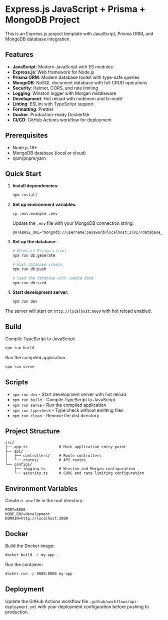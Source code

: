 # Express.js JavaScript + Prisma + MongoDB Project

This is an Express.js project template with JavaScript, Prisma ORM, and MongoDB database integration.

## Features

- **JavaScript**: Modern JavaScript with ES modules
- **Express.js**: Web framework for Node.js
- **Prisma ORM**: Modern database toolkit with type-safe queries
- **MongoDB**: NoSQL document database with full CRUD operations
- **Security**: Helmet, CORS, and rate limiting
- **Logging**: Winston logger with Morgan middleware
- **Development**: Hot reload with nodemon and ts-node
- **Linting**: ESLint with TypeScript support
- **Formatting**: Prettier
- **Docker**: Production-ready Dockerfile
- **CI/CD**: GitHub Actions workflow for deployment

## Prerequisites

- Node.js 18+
- MongoDB database (local or cloud)
- npm/pnpm/yarn

## Quick Start

1. **Install dependencies:**
   ```bash
   npm install
   ```

2. **Set up environment variables:**
   ```bash
   cp .env.example .env
   ```
   
   Update the `.env` file with your MongoDB connection string:
   ```env
   DATABASE_URL="mongodb://username:password@localhost:27017/database_name"
   ```

3. **Set up the database:**
   ```bash
   # Generate Prisma client
   npm run db:generate
   
   # Push database schema
   npm run db:push
   
   # Seed the database with sample data
   npm run db:seed
   ```

4. **Start development server:**
   ```bash
   npm run dev
   ```

The server will start on `http://localhost:8080` with hot reload enabled.

## Build

Compile TypeScript to JavaScript:
```bash
npm run build
```

Run the compiled application:
```bash
npm run serve
```

## Scripts

- `npm run dev` - Start development server with hot reload
- `npm run build` - Compile TypeScript to JavaScript
- `npm run serve` - Run the compiled application
- `npm run typecheck` - Type check without emitting files
- `npm run clean` - Remove the dist directory

## Project Structure

```
src/
├── app.ts              # Main application entry point
├── api/
│   ├── controllers/    # Route controllers
│   └── routes/         # API routes
└── configs/
    ├── logging.ts      # Winston and Morgan configuration
    └── security.ts     # CORS and rate limiting configuration
```

## Environment Variables

Create a `.env` file in the root directory:

```env
PORT=8080
NODE_ENV=development
DOMAIN=http://localhost:3000
```

## Docker

Build the Docker image:
```bash
docker build -t my-app .
```

Run the container:
```bash
docker run -p 8080:8080 my-app
```

## Deployment

Update the GitHub Actions workflow file `.github/workflows/api-deployment.yml` with your deployment configuration before pushing to production.
